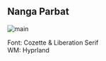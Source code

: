 ## Nanga Parbat
![main](https://github.com/MujtabaAsim/dots/assets/62666332/fed85ed2-c456-4cc6-acc7-524bc4c4a11e)


Font: Cozette & Liberation Serif<br>
WM: Hyprland<br>
